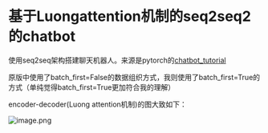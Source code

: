 # 基于Luongattention机制的seq2seq2的chatbot
使用seq2seq架构搭建聊天机器人。来源是pytorch的[chatbot_tutorial](https://pytorch.org/tutorials/beginner/chatbot_tutorial.html)

原版中使用了batch_first=False的数据组织方式，我则使用了batch_first=True的方式（单纯觉得batch_first=True更加符合我的理解）

encoder-decoder(Luong attention机制)的图大致如下：

![image.png](https://i.loli.net/2020/10/08/qaGL8uSsI9PTMir.png)
